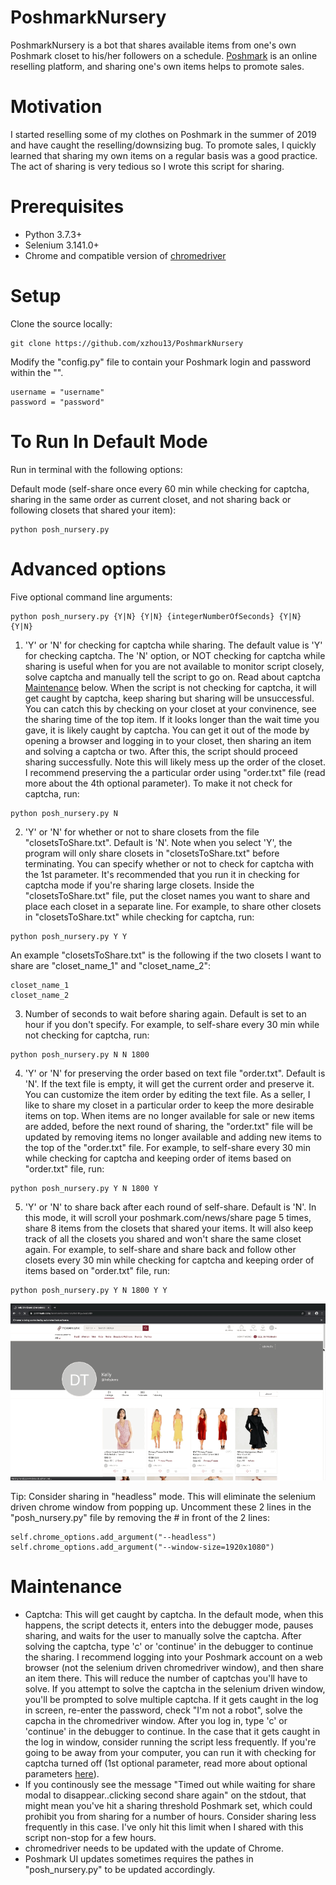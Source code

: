 # PoshmarkNursery
PoshmarkNursery is a bot that shares available items from one's own Poshmark closet to his/her followers on a schedule. <a href="https://www.poshmark.com">Poshmark</a> is an online reselling platform, and sharing one's own items helps to promote sales.

# Motivation
I started reselling some of my clothes on Poshmark in the summer of 2019 and have caught the reselling/downsizing bug. To promote sales, I quickly learned that sharing my own items on a regular basis was a good practice. The act of sharing is very tedious so I wrote this script for sharing. 

# Prerequisites
* Python 3.7.3+
* Selenium 3.141.0+
* Chrome and compatible version of <a href="https://chromedriver.chromium.org">chromedriver</a>

# Setup
Clone the source locally:
```
git clone https://github.com/xzhou13/PoshmarkNursery
```

Modify the "config.py" file to contain your Poshmark login and password within the "". 
```
username = "username"
password = "password"
```

# To Run In Default Mode
Run in terminal with the following options:

Default mode (self-share once every 60 min while checking for captcha, sharing in the same order as current closet, and not sharing back or following closets that shared your item):
```
python posh_nursery.py
```

# Advanced options
Five optional command line arguments:
```
python posh_nursery.py {Y|N} {Y|N} {integerNumberOfSeconds} {Y|N} {Y|N}
```

1. 'Y' or 'N' for checking for captcha while sharing. The default value is 'Y' for checking captcha. The 'N' option, or NOT checking for captcha while sharing is useful when for you are not available to monitor script closely, solve captcha and manually tell the script to go on. Read about captcha [Maintenance](#Maintenance) below. When the script is not checking for captcha, it will get caught by captcha, keep sharing but sharing will be unsuccessful. You can catch this by checking on your closet at your convinence, see the sharing time of the top item. If it looks longer than the wait time you gave, it is likely caught by captcha. You can get it out of the mode by opening a browser and logging in to your closet, then sharing an item and solving a captcha or two. After this, the script should proceed sharing successfully. Note this will likely mess up the order of the closet. I recommend preserving the a particular order using "order.txt" file (read more about the 4th optional parameter). 
To make it not check for captcha, run:
```
python posh_nursery.py N
```

2. 'Y' or 'N' for whether or not to share closets from the file "closetsToShare.txt". Default is 'N'. Note when you select 'Y', the program will only share closets in "closetsToShare.txt" before terminating. You can specify whether or not to check for captcha with the 1st parameter. It's recommended that you run it in checking for captcha mode if you're sharing large closets. Inside the "closetsToShare.txt" file, put the closet names you want to share and place each closet in a separate line. For example, to share other closets in "closetsToShare.txt" while checking for captcha, run:
```
python posh_nursery.py Y Y
```
An example "closetsToShare.txt" is the following if the two closets I want to share are "closet_name_1" and "closet_name_2":
```
closet_name_1
closet_name_2
```

3. Number of seconds to wait before sharing again. Default is set to an hour if you don't specify. For example, to self-share every 30 min while not checking for captcha, run:
```
python posh_nursery.py N N 1800
```

4. 'Y' or 'N' for preserving the order based on text file "order.txt". Default is 'N'. If the text file is empty, it will get the current order and preserve it. You can customize the item order by editing the text file. As a seller, I like to share my closet in a particular order to keep the more desirable items on top. When items are no longer available for sale or new items are added, before the next round of sharing, the "order.txt" file will be updated by removing items no longer available and adding new items to the top of the "order.txt" file. For example, to self-share every 30 min while checking for captcha and keeping order of items based on "order.txt" file, run:
```
python posh_nursery.py Y N 1800 Y
```

5. 'Y' or 'N' to share back after each round of self-share. Default is 'N'. In this mode, it will scroll your poshmark.com/news/share page 5 times, share 8 items from the closets that shared your items. It will also keep track of all the closets you shared and won't share the same closet again. For example, to self-share and share back and follow other closets every 30 min while checking for captcha and keeping order of items based on "order.txt" file, run:
```
python posh_nursery.py Y N 1800 Y Y
```

<p align="center">
  <img src="demo-image-01.gif">
</p>

Tip: Consider sharing in "headless" mode. This will eliminate the selenium driven chrome window from popping up. Uncomment these 2 lines in the "posh_nursery.py" file by removing the # in front of the 2 lines:
```
self.chrome_options.add_argument("--headless")
self.chrome_options.add_argument("--window-size=1920x1080")
```

# Maintenance
* Captcha: This will get caught by captcha. In the default mode, when this happens, the script detects it, enters into the debugger mode, pauses sharing, and waits for the user to manually solve the captcha. After solving the captcha, type 'c' or 'continue' in the debugger to continue the sharing. I recommend logging into your Poshmark account on a web browser (not the selenium driven chromedriver window), and then share an item there. This will reduce the number of captchas you'll have to solve. If you attempt to solve the captcha in the selenium driven window, you'll be prompted to solve multiple captcha. If it gets caught in the log in screen, re-enter the password, check "I'm not a robot", solve the capcha in the chromedriver window. After you log in, type 'c' or 'continue' in the debugger to continue. In the case that it gets caught in the log in window, consider running the script less frequently. If you're going to be away from your computer, you can run it with checking for captcha turned off (1st optional parameter, read more about optional parameters [here](#Advanced-options)). 
* If you continously see the message "Timed out while waiting for share modal to disappear..clicking second share again" on the stdout, that might mean you've hit a sharing threshold Poshmark set, which could prohibit you from sharing for a number of hours. Consider sharing less frequently in this case. I've only hit this limit when I shared with this script non-stop for a few hours. 
* chromedriver needs to be updated with the update of Chrome.
* Poshmark UI updates sometimes requires the pathes in "posh_nursery.py" to be updated accordingly.
